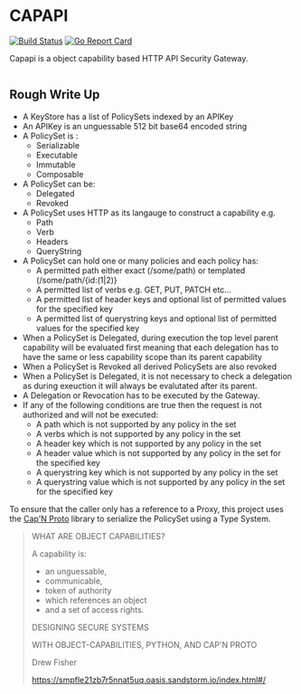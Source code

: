 # CAPAPI

[![Build Status](https://travis-ci.org/REAANDREW/capapi.svg?branch=master)](https://travis-ci.org/REAANDREW/capapi)
[![Go Report Card](https://goreportcard.com/badge/github.com/REAANDREW/capapi)](https://goreportcard.com/report/github.com/REAANDREW/capapi)

Capapi is a object capability based HTTP API Security Gateway.  

![]()

## Rough Write Up

- A KeyStore has a list of PolicySets indexed by an APIKey
- An APIKey is an unguessable 512 bit base64 encoded string
- A PolicySet is :
    - Serializable
    - Executable
    - Immutable
    - Composable
- A PolicySet can be:
    - Delegated
    - Revoked
- A PolicySet uses HTTP as its langauge to construct a capability e.g.
    - Path
    - Verb
    - Headers
    - QueryString
- A PolicySet can hold one or many policies and each policy has:
    - A permitted path either exact (/some/path) or templated (/some/path/{id:(1|2)}
    - A permitted list of verbs e.g. GET, PUT, PATCH etc...
    - A permitted list of header keys and optional list of permitted values for the specified key
    - A permitted list of querystring keys and optional list of permitted values for the specified key
- When a PolicySet is Delegated, during execution the top level parent capability will be evaluated first meaning that each delegation has to have the same or less capability scope than its parent capability
- When a PolicySet is Revoked all derived PolicySets are also revoked
- When a PolicySet is Delegated, it is not necessary to check a delegation as during exeuction it will always be evalutated after its parent.
- A Delegation or Revocation has to be executed by the Gateway.
- If any of the following conditions are true then the request is not authorized and will not be executed:
    - A path which is not supported by any policy in the set
    - A verbs which is not supported by any policy in the set
    - A header key which is not supported by any policy in the set
    - A header value which is not supported by any policy in the set for the specified key
    - A querystring key which is not supported by any policy in the set
    - A querystring value which is not supported by any policy in the set for the specified key
 

To ensure that the caller only has a reference to a Proxy, this project uses the [Cap'N Proto](https://capnproto.org) library to serialize the PolicySet using a Type System.

> WHAT ARE OBJECT CAPABILITIES?
>
> A capability is:
>
> - an unguessable,
> - communicable,
> - token of authority
> - which references an object
> - and a set of access rights.
>
> DESIGNING SECURE SYSTEMS
>
> WITH OBJECT-CAPABILITIES, PYTHON, AND CAP'N PROTO
>
> Drew Fisher
>
> https://smpfle21zb7r5nnat5uq.oasis.sandstorm.io/index.html#/
>
